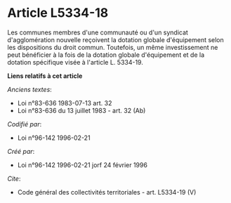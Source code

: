 # Article L5334-18

Les communes membres d'une communauté ou d'un syndicat d'agglomération nouvelle reçoivent la dotation globale d'équipement
selon les dispositions du droit commun. Toutefois, un même investissement ne peut bénéficier à la fois de la dotation globale
d'équipement et de la dotation spécifique visée à l'article L. 5334-19.

**Liens relatifs à cet article**

_Anciens textes_:

  - Loi n°83-636 1983-07-13 art. 32
  - Loi n°83-636 du 13 juillet 1983 - art. 32 (Ab)

_Codifié par_:

  - Loi n°96-142 1996-02-21

_Créé par_:

  - Loi n°96-142 1996-02-21 jorf 24 février 1996

_Cite_:

  - Code général des collectivités territoriales - art. L5334-19 (V)
